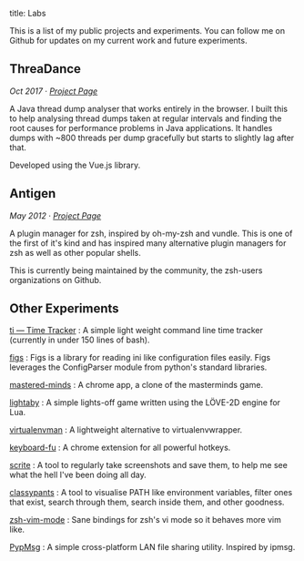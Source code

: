 title: Labs

This is a list of my public projects and experiments. You can follow me on Github for updates on my
current work and future experiments.

## ThreaDance

*Oct 2017* &middot; [*Project Page*](https://github.com/sharat87/tda)

A Java thread dump analyser that works entirely in the browser. I built this to help analysing
thread dumps taken at regular intervals and finding the root causes for performance problems in Java
applications. It handles dumps with ~800 threads per dump gracefully but starts to slightly lag
after that.

Developed using the Vue.js library.

## Antigen

*May 2012* &middot; [*Project Page*](https://github.com/zsh-users/antigen)

A plugin manager for zsh, inspired by oh-my-zsh and vundle. This is one of the first of it's kind
and has inspired many alternative plugin managers for zsh as well as other popular shells.

This is currently being maintained by the community, the zsh-users organizations on Github.

## Other Experiments

[ti &mdash; Time Tracker](http://github.com/sharat87/ti)
: A simple light weight command line time tracker (currently in under 150 lines of bash).

[figs](http://github.com/sharat87/figs)
: Figs is a library for reading ini like configuration files easily. Figs leverages the ConfigParser module from python's standard libraries.

[mastered-minds](http://github.com/sharat87/mastered-minds)
: A chrome app, a clone of the masterminds game.

[lightaby](http://github.com/sharat87/lightaby)
: A simple lights-off game written using the LÖVE-2D engine for Lua.

[virtualenvman](http://github.com/sharat87/virtualenvman)
: A lightweight alternative to virtualenvwrapper.

[keyboard-fu](http://github.com/sharat87/keyboard-fu)
: A chrome extension for all powerful hotkeys.

[scrite](http://github.com/sharat87/scrite)
: A tool to regularly take screenshots and save them, to help me see what the hell I've been doing all day.

[classypants](http://github.com/sharat87/classypants)
: A tool to visualise PATH like environment variables, filter ones that exist, search through them, search inside them, and other goodness.

[zsh-vim-mode](http://github.com/sharat87/zsh-vim-mode)
: Sane bindings for zsh's vi mode so it behaves more vim like.

[PypMsg](http://github.com/sharat87/PypMsg)
: A simple cross-platform LAN file sharing utility. Inspired by ipmsg.

